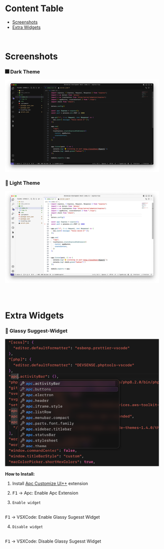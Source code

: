 # Content Table

- [Screenshots](#screenshots)
- [Extra Widgets](#extra-widgets)

<br/>

# Screenshots
### 🎆 Dark Theme
![image](./images/screenshot-dark.png) 

### 🌅 Light Theme
![image](./images/screenshot-light.png)

<br/>
<br/>

# Extra Widgets
### 🍷 Glassy Suggest-Widget

![image](./images/glassy-suggest-widget.png)

**How to Install:**

1. Install [Apc Customize UI++](https://marketplace.visualstudio.com/items?itemName=drcika.apc-extension) extension 

2. <kbd>F1</kbd> → Apc: Enable Apc Extension
 
3. `Enable widget`
<br/>
<kbd>F1</kbd> → VSXCode: Enable Glassy Sugesst Widget 

4. `Disable widget`
<br/>
<kbd>F1</kbd> → VSXCode: Disable Glassy Sugesst Widget